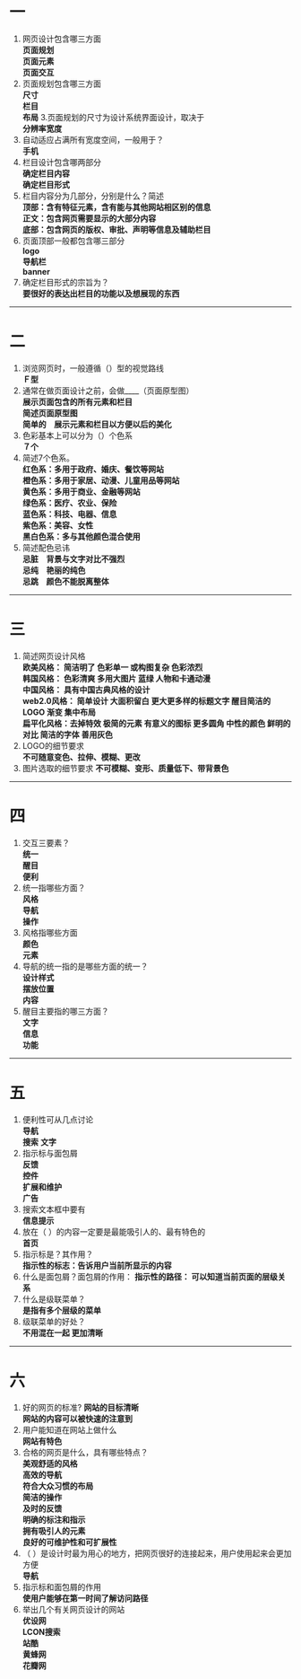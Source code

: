 # 一
1. 网页设计包含哪三方面  
**页面规划**  
**页面元素**  
**页面交互**
2. 页面规划包含哪三方面  
**尺寸**  
**栏目**  
**布局**
3.页面规划的尺寸为设计系统界面设计，取决于  
**分辨率宽度**
4. 自动适应占满所有宽度空间，一般用于？  
**手机** 
5. 栏目设计包含哪两部分  
**确定栏目内容**  
**确定栏目形式**
6. 栏目内容分为几部分，分别是什么？简述  
**顶部：含有特征元素，含有能与其他网站相区别的信息**  
**正文：包含网页需要显示的大部分内容**  
**底部：包含网页的版权、审批、声明等信息及辅助栏目**
7. 页面顶部一般都包含哪三部分  
**logo**  
**导航栏**  
**banner**
8. 确定栏目形式的宗旨为？  
**要很好的表达出栏目的功能以及想展现的东西**  



***


# 二
1. 浏览网页时，一般遵循（）型的视觉路线  
**Ｆ型**
2. 通常在做页面设计之前，会做____（页面原型图）  
**展示页面包含的所有元素和栏目**  
**简述页面原型图**  
**简单的　展示元素和栏目以方便以后的美化**
3. 色彩基本上可以分为（）个色系  
**７个**
4. 简述7个色系。  
**红色系：多用于政府、婚庆、餐饮等网站**  
**橙色系：多用于家居、动漫、儿童用品等网站**  
**黄色系：多用于商业、金融等网站**  
**绿色系：医疗、农业、保险**  
**蓝色系：科技、电器、信息**  
**紫色系：美容、女性**  
**黑白色系：多与其他颜色混合使用**
5. 简述配色忌讳  
**忌脏　背景与文字对比不强烈**  
**忌纯　艳丽的纯色**  
**忌跳　颜色不能脱离整体**




***



# 三
1. 简述网页设计风格  
**欧美风格： 简洁明了 色彩单一 或构图复杂 色彩浓烈**  
**韩国风格： 色彩清爽 多用大图片 蓝绿 人物和卡通动漫**  
**中国风格： 具有中国古典风格的设计**  
**web2.0风格： 简单设计 大面积留白 更大更多样的标题文字 醒目简洁的LOGO 渐变 集中布局**  
**扁平化风格：去掉特效 极简的元素 有意义的图标 更多圆角 中性的颜色 鲜明的对比 简洁的字体 善用灰色**
2. LOGO的细节要求  
**不可随意变色、拉伸、模糊、更改**  
3. 图片选取的细节要求
**不可模糊、变形、质量低下、带背景色**

***

# 四
1. 交互三要素？  
**统一**  
**醒目**  
**便利**
2. 统一指哪些方面？  
**风格**  
**导航**  
**操作**
3. 风格指哪些方面  
**颜色**  
**元素**
4. 导航的统一指的是哪些方面的统一？  
**设计样式**  
**摆放位置**  
**内容**
5. 醒目主要指的哪三方面？  
**文字**  
**信息**  
**功能**



***


# 五
1. 便利性可从几点讨论   
**导航**  
**搜索**
**文字**
2. 指示标与面包屑  
**反馈**  
**控件**  
**扩展和维护**  
**广告**
3. 搜索文本框中要有  
**信息提示**
4. 放在（ ）的内容一定要是最能吸引人的、最有特色的  
**首页**
5. 指示标是？其作用？  
**指示性的标志：告诉用户当前所显示的内容**
6. 什么是面包屑？面包屑的作用： 
**指示性的路径： 可以知道当前页面的层级关系**
7. 什么是级联菜单？  
**是指有多个层级的菜单**
8. 级联菜单的好处？  
**不用混在一起 更加清晰**



***


# 六  
1. 好的网页的标准?
**网站的目标清晰**  
**网站的内容可以被快速的注意到**
2. 用户能知道在网站上做什么  
**网站有特色**
3. 合格的网页是什么，具有哪些特点？  
**美观舒适的风格**  
**高效的导航**  
**符合大众习惯的布局**  
**简洁的操作**  
**及时的反馈**  
**明确的标注和指示**  
**拥有吸引人的元素**  
**良好的可维护性和可扩展性**
3. （ ）是设计时最为用心的地方，把网页很好的连接起来，用户使用起来会更加方便  
**导航**
4. 指示标和面包屑的作用  
**使用户能够在第一时间了解访问路径**
5. 举出几个有关网页设计的网站  
**优设网**  
**LCON搜索**  
**站酷**  
**黄蜂网**  
**花瓣网**
